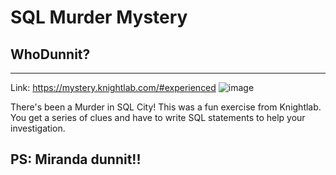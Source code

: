 # SQL Murder Mystery
## WhoDunnit?
_____________________
Link: https://mystery.knightlab.com/#experienced
![image](https://github.com/oribim/SQL_Murder_Mystery/assets/98357505/9a97d715-a1b4-42f4-ad4d-b761af1c9a20)

There's been a Murder in SQL City! 
This was a fun exercise from Knightlab. You get a series of clues and have to write SQL statements to help your investigation.

## PS: Miranda dunnit!!
